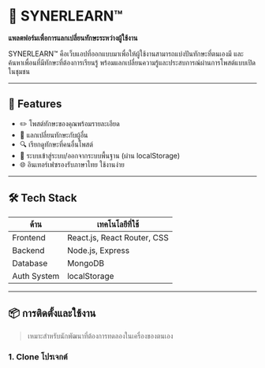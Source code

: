 # 🧠 SYNERLEARN™

**แพลตฟอร์มเพื่อการแลกเปลี่ยนทักษะระหว่างผู้ใช้งาน**

SYNERLEARN™ คือเว็บแอปที่ออกแบบมาเพื่อให้ผู้ใช้งานสามารถแบ่งปันทักษะที่ตนเองมี และค้นหาเพื่อนที่มีทักษะที่ต้องการเรียนรู้ พร้อมแลกเปลี่ยนความรู้และประสบการณ์ผ่านการโพสต์แบบเปิดในชุมชน

---

## 🔑 Features

- ✏️ โพสต์ทักษะของคุณพร้อมรายละเอียด
- 🔄 แลกเปลี่ยนทักษะกับผู้อื่น
- 🔍 เรียกดูทักษะที่คนอื่นโพสต์
- 🔐 ระบบเข้าสู่ระบบ/ออกจากระบบพื้นฐาน (ผ่าน localStorage)
- 🌐 อินเทอร์เฟซรองรับภาษาไทย ใช้งานง่าย

---

## 🛠 Tech Stack

| ด้าน        | เทคโนโลยีที่ใช้            |
|-------------|-----------------------------|
| Frontend    | React.js, React Router, CSS |
| Backend     | Node.js, Express    |
| Database    | MongoDB                     |
| Auth System | localStorage       |

---

## 📦 การติดตั้งและใช้งาน

> เหมาะสำหรับนักพัฒนาที่ต้องการทดลองในเครื่องของตนเอง

### 1. Clone โปรเจกต์

```bash

